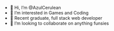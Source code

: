 - 👋 Hi, I’m @AzulCerulean
- 👀 I’m interested in Games and Coding
- 🌱 Recent graduate, full stack web developer
- 💞️ I’m looking to collaborate on anything funsies
<!---
- 📫 How to reach me 
--->

<!---
AzulCerulean/AzulCerulean is a ✨ special ✨ repository because its `README.md` (this file) appears on your GitHub profile.
You can click the Preview link to take a look at your changes.
--->
